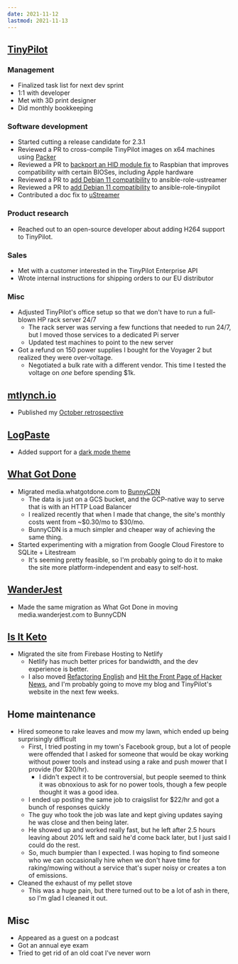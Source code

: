 ```yaml
---
date: 2021-11-12
lastmod: 2021-11-13
---
```


## [TinyPilot](https://tinypilotkvm.com)

### Management

- Finalized task list for next dev sprint
- 1:1 with developer
- Met with 3D print designer
- Did monthly bookkeeping

### Software development

- Started cutting a release candidate for 2.3.1
- Reviewed a PR to cross-compile TinyPilot images on x64 machines using [Packer](https://www.packer.io/)
- Reviewed a PR to [backport an HID module fix](https://github.com/tiny-pilot/ansible-role-tinypilot/pull/159) to Raspbian that improves compatibility with certain BIOSes, including Apple hardware
- Reviewed a PR to [add Debian 11 compatibility](https://github.com/tiny-pilot/ansible-role-ustreamer/pull/48) to ansible-role-ustreamer
- Reviewed a PR to [add Debian 11 compatibility](https://github.com/tiny-pilot/ansible-role-tinypilot/pull/158) to ansible-role-tinypilot
- Contributed a doc fix to [uStreamer](https://github.com/pikvm/ustreamer/pull/131)

### Product research

- Reached out to an open-source developer about adding H264 support to TinyPilot.

### Sales

- Met with a customer interested in the TinyPilot Enterprise API
- Wrote internal instructions for shipping orders to our EU distributor

### Misc

- Adjusted TinyPilot's office setup so that we don't have to run a full-blown HP rack server 24/7
  - The rack server was serving a few functions that needed to run 24/7, but I moved those services to a dedicated Pi server
  - Updated test machines to point to the new server
- Got a refund on 150 power supplies I bought for the Voyager 2 but realized they were over-voltage.
  - Negotiated a bulk rate with a different vendor. This time I tested the voltage on _one_ before spending $1k.

## [mtlynch.io](https://mtlynch.io)

- Published my [October retrospective](https://mtlynch.io/retrospectives/2021/11/)

## [LogPaste](https://logpaste.com)

- Added support for a [dark mode theme](https://github.com/mtlynch/logpaste/pull/121)

## [What Got Done](https://whatgotdone.com)

- Migrated media.whatgotdone.com to [BunnyCDN](https://bunny.net)
  - The data is just on a GCS bucket, and the GCP-native way to serve that is with an HTTP Load Balancer
  - I realized recently that when I made that change, the site's monthly costs went from ~$0.30/mo to $30/mo.
  - BunnyCDN is a much simpler and cheaper way of achieving the same thing.
- Started experimenting with a migration from Google Cloud Firestore to SQLite + Litestream
  - It's seeming pretty feasible, so I'm probably going to do it to make the site more platform-independent and easy to self-host.

## [WanderJest](https://wanderjest.com)

- Made the same migration as What Got Done in moving media.wanderjest.com to BunnyCDN

## [Is It Keto](https://isitketo.org)

- Migrated the site from Firebase Hosting to Netlify
  - Netlify has much better prices for bandwidth, and the dev experience is better.
  - I also moved [Refactoring English](https://refactoringenglish.com) and [Hit the Front Page of Hacker News](https://hitthefrontpage.com), and I'm probably going to move my blog and TinyPilot's website in the next few weeks.

## Home maintenance

- Hired someone to rake leaves and mow my lawn, which ended up being surprisingly difficult
  - First, I tried posting in my town's Facebook group, but a lot of people were offended that I asked for someone that would be okay working without power tools and instead using a rake and push mower that I provide (for $20/hr).
    - I didn't expect it to be controversial, but people seemed to think it was obnoxious to ask for no power tools, though a few people thought it was a good idea.
  - I ended up posting the same job to craigslist for $22/hr and got a bunch of responses quickly
  - The guy who took the job was late and kept giving updates saying he was close and then being later.
  - He showed up and worked really fast, but he left after 2.5 hours leaving about 20% left and said he'd come back later, but I just said I could do the rest.
  - So, much bumpier than I expected. I was hoping to find someone who we can occasionally hire when we don't have time for raking/mowing without a service that's super noisy or creates a ton of emissions.
- Cleaned the exhaust of my pellet stove
  - This was a huge pain, but there turned out to be a lot of ash in there, so I'm glad I cleaned it out.

## Misc

- Appeared as a guest on a podcast
- Got an annual eye exam
- Tried to get rid of an old coat I've never worn
